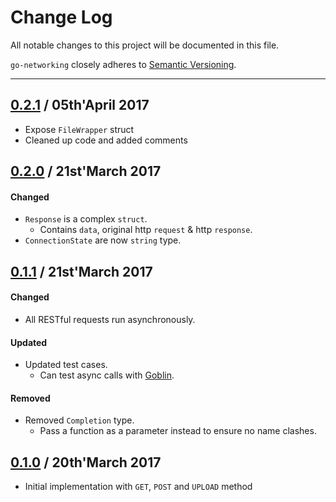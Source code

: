 # Change Log
All notable changes to this project will be documented in this file.

`go-networking` closely adheres to [Semantic Versioning](http://semver.org/).

--- 

## [0.2.1](https://github.com/RadicalApp/go-networking/releases/tag/0.2.1) / 05th'April 2017
* Expose `FileWrapper` struct
* Cleaned up code and added comments

## [0.2.0](https://github.com/RadicalApp/go-networking/releases/tag/0.2.0) / 21st'March 2017

#### Changed
* `Response` is a complex `struct`.
	* Contains `data`, original http `request` & http `response`.
* `ConnectionState` are now `string` type.


## [0.1.1](https://github.com/RadicalApp/go-networking/releases/tag/0.1.1) / 21st'March 2017

#### Changed
* All RESTful requests run asynchronously.

#### Updated
* Updated test cases.
	* Can test async calls with [Goblin](https://github.com/franela/goblin).

#### Removed
* Removed `Completion` type. 
	* Pass a function as a parameter instead to ensure no name clashes.


## [0.1.0](https://github.com/RadicalApp/go-networking/releases/tag/0.1.0) / 20th'March 2017

* Initial implementation with `GET`, `POST` and `UPLOAD` method


<!-- 
SAMPLE CHANGE LOG!
#### Added
* 
 * 


#### Updated
* 
 * 


#### Changed
* 
 * 


#### Fixed
* 
 * 


#### Removed
* 
 *  
-->
